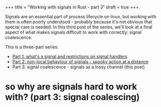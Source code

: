 +++
title = "Working with signals in Rust - part 3"
draft = true
+++

Signals are an essential part of process lifecycle on linux, but 
working with them is often poorly understood - probably because it's not 
obvious that special care is needed. In this third post of the series, we'll
look at a final aspect of what makes signals difficult to work with correctly:
signal coalescence.

<!-- more -->

This is a three-part series:
- [Part 1: what's a signal and restrictions on signal handlers](../working-with-signals-in-rust-pt1-whats-a-signal)
- [Part 2: non-local behaviour of signals - spooky action at a distance](../working-with-signals-in-rust-pt2-nonlocal-behaviour) 
- Part 3: signal coalescence - signals as a lossy channel (this post)

# so why are signals hard to work with? (part 3: signal coalescing)

